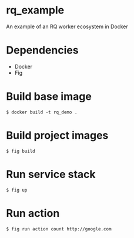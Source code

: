 # rq_example
An example of an RQ worker ecosystem in Docker

# Dependencies
- Docker
- Fig

# Build base image

    $ docker build -t rq_demo .
    
# Build project images

    $ fig build
    
# Run service stack

    $ fig up
      
# Run action

    $ fig run action count http://google.com
    

